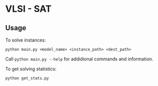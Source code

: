 # VLSI - SAT

## Usage
To solve instances:
```
python main.py <model_name> <instance_path> <dest_path>
```
Call `python main.py --help` for addidional commands and information.

To get solving statistics:
```
python get_stats.py
```
